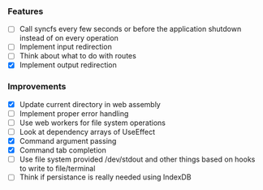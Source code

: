 ### Features

- [ ] Call syncfs every few seconds or before the application shutdown instead of on every operation
- [ ] Implement input redirection
- [ ] Think about what to do with routes
- [X] Implement output redirection

### Improvements

- [X] Update current directory in web assembly
- [ ] Implement proper error handling
- [ ] Use web workers for file system operations
- [ ] Look at dependency arrays of UseEffect
- [X] Command argument passing
- [X] Command tab completion
- [ ] Use file system provided /dev/stdout and other things based on hooks to write to file/terminal
- [ ] Think if persistance is really needed using IndexDB